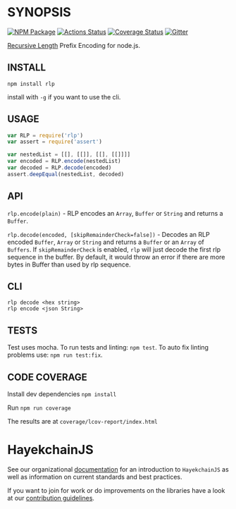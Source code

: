 # SYNOPSIS

[![NPM Package](https://img.shields.io/npm/v/rlp.svg)](https://www.npmjs.org/package/rlp)
[![Actions Status](https://github.com/hayekchainjs/rlp/workflows/Build/badge.svg)](https://github.com/hayekchainjs/rlp/actions)
[![Coverage Status](https://img.shields.io/coveralls/hayekchainjs/rlp.svg)](https://coveralls.io/r/hayekchainjs/rlp)
[![Gitter](https://img.shields.io/gitter/room/hayekchain/hayekchainjs-lib.svg)](https://gitter.im/hayekchain/hayekchainjs-lib)

[Recursive Length](https://github.com/hayekchain/wiki/wiki/RLP) Prefix Encoding for node.js.

## INSTALL

`npm install rlp`

install with `-g` if you want to use the cli.

## USAGE

```javascript
var RLP = require('rlp')
var assert = require('assert')

var nestedList = [[], [[]], [[], [[]]]]
var encoded = RLP.encode(nestedList)
var decoded = RLP.decode(encoded)
assert.deepEqual(nestedList, decoded)
```

## API

`rlp.encode(plain)` - RLP encodes an `Array`, `Buffer` or `String` and returns a `Buffer`.

`rlp.decode(encoded, [skipRemainderCheck=false])` - Decodes an RLP encoded `Buffer`, `Array` or `String` and returns a `Buffer` or an `Array` of `Buffers`. If `skipRemainderCheck` is enabled, `rlp` will just decode the first rlp sequence in the buffer. By default, it would throw an error if there are more bytes in Buffer than used by rlp sequence.

## CLI

`rlp decode <hex string>`  
`rlp encode <json String>`

## TESTS

Test uses mocha. To run tests and linting: `npm test`. To auto fix linting problems use: `npm run test:fix`.

## CODE COVERAGE

Install dev dependencies
`npm install`

Run
`npm run coverage`

The results are at
`coverage/lcov-report/index.html`

# HayekchainJS

See our organizational [documentation](https://hayekchainjs.readthedocs.io) for an introduction to `HayekchainJS` as well as information on current standards and best practices.

If you want to join for work or do improvements on the libraries have a look at our [contribution guidelines](https://hayekchainjs.readthedocs.io/en/latest/contributing.html).

